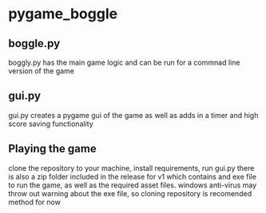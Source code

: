 # pygame_boggle
## boggle.py
boggly.py has the main game logic and can be run for a commnad line version of the game

## gui.py
gui.py creates a pygame gui of the game as well as adds in a timer and high score saving functionality

## Playing the game
clone the repository to your machine, install requirements, run gui.py
there is also a zip folder included in the release for v1 which contains and exe file to run the game, as well as the required asset files.  windows anti-virus may throw out warning about the exe file, so cloning repository is recomended method for now
